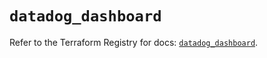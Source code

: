 # `datadog_dashboard`

Refer to the Terraform Registry for docs: [`datadog_dashboard`](https://registry.terraform.io/providers/datadog/datadog/3.56.0/docs/resources/dashboard).
